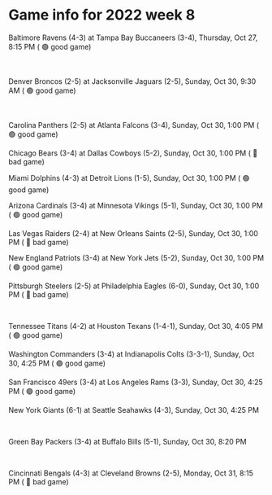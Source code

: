 # Game info for 2022 week 8

Baltimore Ravens (4-3) at Tampa Bay Buccaneers (3-4), Thursday, Oct 27, 8:15 PM (	:green_circle: good game)


<br/>

Denver Broncos (2-5) at Jacksonville Jaguars (2-5), Sunday, Oct 30, 9:30 AM (	:green_circle: good game)


<br/>

Carolina Panthers (2-5) at Atlanta Falcons (3-4), Sunday, Oct 30, 1:00 PM (	:green_circle: good game)

Chicago Bears (3-4) at Dallas Cowboys (5-2), Sunday, Oct 30, 1:00 PM (	:red_circle: bad game)

Miami Dolphins (4-3) at Detroit Lions (1-5), Sunday, Oct 30, 1:00 PM (	:green_circle: good game)

Arizona Cardinals (3-4) at Minnesota Vikings (5-1), Sunday, Oct 30, 1:00 PM (	:green_circle: good game)

Las Vegas Raiders (2-4) at New Orleans Saints (2-5), Sunday, Oct 30, 1:00 PM (	:red_circle: bad game)

New England Patriots (3-4) at New York Jets (5-2), Sunday, Oct 30, 1:00 PM (	:green_circle: good game)

Pittsburgh Steelers (2-5) at Philadelphia Eagles (6-0), Sunday, Oct 30, 1:00 PM (	:red_circle: bad game)


<br/>

Tennessee Titans (4-2) at Houston Texans (1-4-1), Sunday, Oct 30, 4:05 PM (	:green_circle: good game)

Washington Commanders (3-4) at Indianapolis Colts (3-3-1), Sunday, Oct 30, 4:25 PM (	:green_circle: good game)

San Francisco 49ers (3-4) at Los Angeles Rams (3-3), Sunday, Oct 30, 4:25 PM (	:green_circle: good game)

New York Giants (6-1) at Seattle Seahawks (4-3), Sunday, Oct 30, 4:25 PM


<br/>

Green Bay Packers (3-4) at Buffalo Bills (5-1), Sunday, Oct 30, 8:20 PM


<br/>

Cincinnati Bengals (4-3) at Cleveland Browns (2-5), Monday, Oct 31, 8:15 PM (	:red_circle: bad game)

